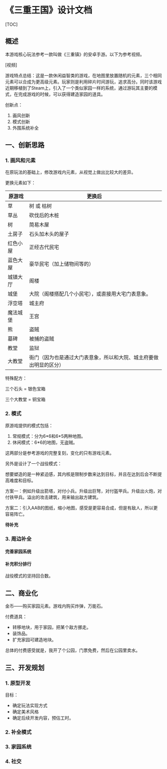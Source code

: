 # 《三重王国》设计文档

[TOC]

## 概述

本游戏核心玩法参考一款叫做《三重镇》的安卓手游。以下为参考视频。

[视频]



游戏特点总结：这是一款休闲益智类的游戏，在地图里放置随机的元素，三个相同元素可以合成为更高级元素。玩家则是利用碎片时间游玩，追求高分。同时该游戏近期移植到了Steam上，引入了一个类似家园一样的系统，通过游玩其主要的模式，在完成游戏的时候，可以获得建造家园的道具。



创新点：

1. 画风创新
2. 模式创新
3. 外围系统补全



## 一、创新思路

### 1. 画风和元素

在原玩法的基础上，修改游戏内元素，从视觉上做出比较大的差异。

更换元素如下：

| 原游戏   | 更换后                                                       |
| -------- | ------------------------------------------------------------ |
| 草       | 树 或 枯树                                                   |
| 草丛     | 砍伐后的木桩                                                 |
| 树       | 简易木屋                                                     |
| 土房子   | 石头加木头的屋子                                             |
| 红色小屋 | 正经古代民宅                                                 |
| 蓝色大屋 | 豪华民宅（加上储物间等的）                                   |
| 城镇大厅 | 阁楼                                                         |
| 城堡     | 大院（阁楼搭配几个小民宅），或直接用大宅门表意象。           |
| 浮空塔   | 城主府                                                       |
| 魔法城堡 | 王宫                                                         |
| 熊       | 盗贼                                                         |
| 墓碑     | 被捕的盗贼                                                   |
| 教堂     | 监狱                                                         |
| 大教堂   | 衙门（因为也是通过大门表意象，所以和大院、城主府要做出明显的区分） |



特殊配方：

三个石头 = 银色宝箱

三个大教堂 = 铜宝箱



### 2. 模式

原游戏提供的模式包括：

1. 常规模式：分为6*6和6\*5两种地图。
2. 休闲模式：6*6的地图，无盗贼。

这两部分是参考游戏的完整复刻，变化的只有游戏元素。



另外是设计了一个战役模式：

想要塑造的是一种紧迫感，其内核是限制步数来达到目标，并且在达到后会不断提高难度和目标。

方案一：例如升级出箭塔，对付小兵。升级出巨弩，对付盔甲兵。升级出火炮，对付铁甲兵。溢出的攻击建筑，用来输出敌方建筑。

方案二：引入AAB的图纸，缩小地图，感受是更容易合成，但是有敌人，所以更容易阵亡。



**待补充**




### 3. 周边补全

#### 完善家园系统







#### 补充积分排行

战役模式的坚持回合数。



## 二、商业化

金币——购买家园元素。游戏内购买炸弹，万能石。

付费道具：

* 转移地块，用于家园，把某个敌方挪走。
* 装饰品。
* 扩充家园可建造地块。



总体的付费感受就是，我开了个公园，门票免费，然后在公园里卖水。



## 三、开发规划

### 1. 原型开发

目标：

* 确定玩法实现方式
* 确定美术风格
* 确定后续开发内容，预估工时。



### 2. 补全模式







### 3. 家园系统





### 4. 社交

